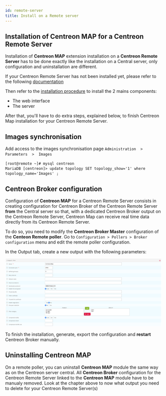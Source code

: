 ```yaml
---
id: remote-server
title: Install on a Remote server
---
```


## Installation of Centreon MAP for a Centreon Remote Server

Installation of **Centreon MAP** extension installation on a **Centreon
Remote Server** has to be done exactly like the installation on a
Central server, only configuration and uninstallation are different.

If your Centreon Remote Server has not been installed yet, please refer to
the following
[documentation](https://documentation.centreon.com/docs/centreon/en/latest/administration_guide/poller/install_remote_server.html)

Then refer to the [installation procedure](install.html) to install
the 2 mains components:

- The web interface
- The server

After that, you'll have to do extra steps, explained below, to finish
Centreon Map installation for your Centreon Remote Server.

## Images synchronisation

Add access to the images synchronisation page `Administration  >  Parameters  >  Images `
```shell
[root@remote ~]# mysql centreon
MariaDB [centreon]> update topology SET topology_show='1' where topology_name='Images' ;
```

## Centreon Broker configuration

Configuration of **Centreon MAP** for a Centreon Remote Server consists
in creating configuration for Centreon Broker of the Centreon Remote
Server **from** the Central server so that, with a dedicated Centreon
Broker output on the Centreon Remote Server, Centreon Map can receive
real time data directly from its Centreon Remote Server.

To do so, you need to modify the **Centreon Broker Master**
configuration of the **Centeon Remote poller**. Go to
`Configuration > Pollers > Broker configuration` menu and edit the
remote poller configuration.

In the Output tab, create a new output with the following parameters:

![image](../assets/graph-views/output_broker.png)

To finish the installation, generate, export the configuration and
**restart** Centreon Broker manually.

## Uninstalling Centreon MAP

On a remote poller, you can uninstall **Centreon MAP** module the same
way as on the Centreon server central. All **Centreon Broker**
configuration for the Centreon Remote Server linked to the **Centreon
MAP** module have to be manualy removed. Look at the chapter above to
now what output you need to delete for your Centreon Remote Server(s)
